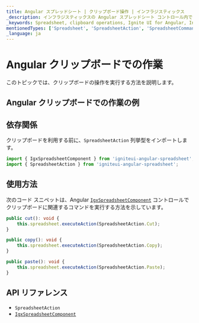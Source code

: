 ```yaml
---
title: Angular スプレッドシート | クリップボード操作 | インフラジスティックス
_description: インフラジスティックスの Angular スプレッドシート コントロール内でコピー、切り取り、貼り付けなどのクリップボード操作を使用します。Infragistics Ignite UI for Angular スプレッドシートのサンプルを是非お試しください!
_keywords: Spreadsheet, clipboard operations, Ignite UI for Angular, Infragistics, スプレッドシート, クリップボード操作, インフラジスティックス
mentionedTypes: ['Spreadsheet', 'SpreadsheetAction', 'SpreadsheetCommandType', 'Command']
_language: ja
---
```


# Angular クリップボードでの作業

このトピックでは、クリップボードの操作を実行する方法を説明します。

## Angular クリップボードでの作業の例

<code-view style="height: 500px" alt="Angular クリップボードでの作業の例"
           data-demos-base-url="{environment:dvDemosBaseUrl}"
                    iframe-src="{environment:dvDemosBaseUrl}/excel/spreadsheet/clipboard"
                                                 github-src="excel/spreadsheet/clipboard">
</code-view>


<div class="divider--half"></div>

## 依存関係

クリップボードを利用する前に、`SpreadsheetAction` 列挙型をインポートします。

<!-- Angular -->

```ts
import { IgxSpreadsheetComponent } from 'igniteui-angular-spreadsheet';
import { SpreadsheetAction } from 'igniteui-angular-spreadsheet';
```

<div class="divider--half"></div>

## 使用方法

次のコード スニペットは、Angular [`IgxSpreadsheetComponent`]({environment:dvApiBaseUrl}/products/ignite-ui-angular/api/docs/typescript/latest/classes/igxspreadsheetcomponent.html) コントロールでクリップボードに関連するコマンドを実行する方法を示しています。

```ts
public cut(): void {
    this.spreadsheet.executeAction(SpreadsheetAction.Cut);
}

public copy(): void {
    this.spreadsheet.executeAction(SpreadsheetAction.Copy);
}

public paste(): void {
    this.spreadsheet.executeAction(SpreadsheetAction.Paste);
}
```

## API リファレンス

*   `SpreadsheetAction`
*   [`IgxSpreadsheetComponent`]({environment:dvApiBaseUrl}/products/ignite-ui-angular/api/docs/typescript/latest/classes/igxspreadsheetcomponent.html)

